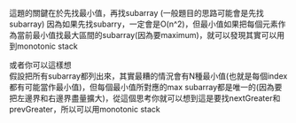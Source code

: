 這題的關鍵在於先找最小值，再找subarray  (一般題目的思路可能會是先找subarray)
因為如果先找subarry，一定會是O(n^2)，但最小值如果把每個元素作為當前最小值找最大區間的subarray(因為要maximum)，就可以發現其實可以用到monotonic stack  



或者你可以這樣想  
假設把所有subarray都列出來，其實最糟的情況會有N種最小值(也就是每個index都有可能當作最小值)，但每個最小值所對應的max subarray都是唯一的(因為要把左邊界和右邊界盡量擴大)，從這個思考你就可以想到這是要找nextGreater和prevGreater，所以可以用monotonic stack

